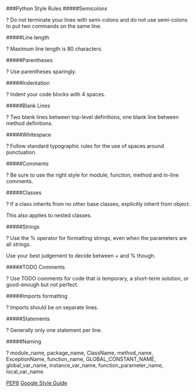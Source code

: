 ###Python Style Rules
#####Semicolons

? Do not terminate your lines with semi-colons and do not use semi-colons to put
two commands on the same line.

#####Line length

? Maximum line length is 80 characters.

#####Parentheses

? Use parentheses sparingly.

#####Indentation

? Indent your code blocks with 4 spaces.

#####Blank Lines

? Two blank lines between top-level definitions, one blank line between method
definitions.

#####Whitespace

? Follow standard typographic rules for the use of spaces around punctuation.

#####Comments

? Be sure to use the right style for module, function, method and in-line comments.

#####Classes

? If a class inherits from no other base classes, explicitly inherit from object. 

This also applies to nested classes.

#####Strings

? Use the % operator for formatting strings, even when the parameters are all
strings. 

Use your best judgement to decide between + and % though.

#####TODO Comments

? Use TODO comments for code that is temporary, a short-term solution,
or good-enough but not perfect.

#####Imports formatting

? Imports should be on separate lines.

#####Statements

? Generally only one statement per line.

#####Naming

? module_name, package_name, ClassName, method_name, ExceptionName,
function_name, GLOBAL_CONSTANT_NAME, global_var_name, 
instance_var_name, function_parameter_name, local_var_name.

[PEP8](https://www.python.org/dev/peps/pep-0008/)
[Google Style Guide](https://google-styleguide.googlecode.com/svn/trunk/pyguide.html)
